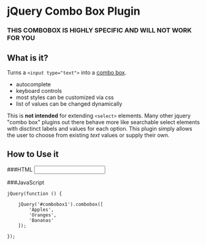 jQuery Combo Box Plugin
=======================

### THIS COMBOBOX IS HIGHLY SPECIFIC AND WILL NOT WORK FOR YOU ###

What is it?
----------
Turns a `<input type="text">` into a [combo box](http://en.wikipedia.org/wiki/Combo_box).

* autocomplete
* keyboard controls
* most styles can be customized via css
* list of values can be changed dynamically

This is __not intended__ for extending `<select>` elements. Many other jquery "combo box"
plugins out there behave more like searchable select elements with disctinct labels and 
values for each option. This plugin simply allows the user to choose from existing _text_
values or supply their own.

How to Use it
-------------

###HTML
    <input id="combobox1" type="text" name="fruit" />

###JavaScript

    jQuery(function () {
     
        jQuery('#combobox1').combobox([
            'Apples',
            'Oranges',
            'Bananas'
        ]);
     
    });



